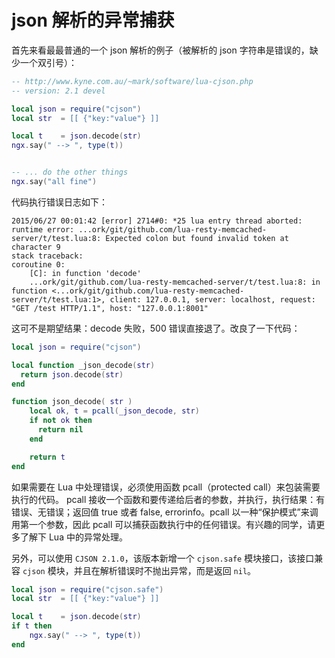 # json 解析的异常捕获

首先来看最最普通的一个 json 解析的例子（被解析的 json 字符串是错误的，缺少一个双引号）：

```lua
-- http://www.kyne.com.au/~mark/software/lua-cjson.php
-- version: 2.1 devel

local json = require("cjson")
local str  = [[ {"key:"value"} ]]

local t    = json.decode(str)
ngx.say(" --> ", type(t))


-- ... do the other things
ngx.say("all fine")
```

代码执行错误日志如下：

```
2015/06/27 00:01:42 [error] 2714#0: *25 lua entry thread aborted: runtime error: ...ork/git/github.com/lua-resty-memcached-server/t/test.lua:8: Expected colon but found invalid token at character 9
stack traceback:
coroutine 0:
    [C]: in function 'decode'
    ...ork/git/github.com/lua-resty-memcached-server/t/test.lua:8: in function <...ork/git/github.com/lua-resty-memcached-server/t/test.lua:1>, client: 127.0.0.1, server: localhost, request: "GET /test HTTP/1.1", host: "127.0.0.1:8001"
```

这可不是期望结果：decode 失败，500 错误直接退了。改良了一下代码：

```lua
local json = require("cjson")

local function _json_decode(str)
  return json.decode(str)
end

function json_decode( str )
    local ok, t = pcall(_json_decode, str)
    if not ok then
      return nil
    end

    return t
end
```

如果需要在 Lua 中处理错误，必须使用函数 pcall（protected call）来包装需要执行的代码。
pcall 接收一个函数和要传递给后者的参数，并执行，执行结果：有错误、无错误；返回值 true 或者 false, errorinfo。pcall 以一种“保护模式”来调用第一个参数，因此 pcall 可以捕获函数执行中的任何错误。有兴趣的同学，请更多了解下 Lua 中的异常处理。

另外，可以使用 `CJSON 2.1.0`，该版本新增一个 `cjson.safe` 模块接口，该接口兼容 `cjson` 模块，并且在解析错误时不抛出异常，而是返回 `nil`。

```lua
local json = require("cjson.safe")
local str  = [[ {"key:"value"} ]]

local t    = json.decode(str)
if t then
    ngx.say(" --> ", type(t))
end
```
